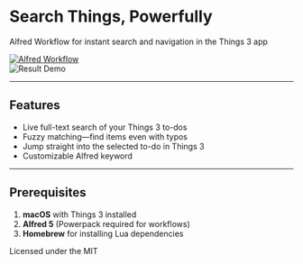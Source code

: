 # Search Things, Powerfully  
Alfred Workflow for instant search and navigation in the Things 3 app  

[![Alfred Workflow](https://img.shields.io/badge/Alfred-Workflow-blue?logo=alfred)](https://www.alfredapp.com/)  
![Result Demo](./Assets/example-preview.png)

---

## Features
- Live full-text search of your Things 3 to-dos
- Fuzzy matching—find items even with typos
- Jump straight into the selected to-do in Things 3
- Customizable Alfred keyword  

---

## Prerequisites
1. **macOS** with Things 3 installed  
2. **Alfred 5** (Powerpack required for workflows)  
3. **Homebrew** for installing Lua dependencies  

Licensed under the MIT
